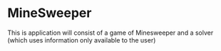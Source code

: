 # MineSweeper
This is application will consist of a game of Minesweeper and a solver (which uses information only available to the user)

